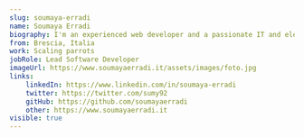 ```yaml
---
slug: soumaya-erradi
name: Soumaya Erradi
biography: I'm an experienced web developer and a passionate IT and electronics instructor. I'm specialized in frontend applications and currently I'm a lead software developer in a blockchain app development team. I spend most of my time exploring what's new in the tech world and helping other developers improve their skills.
from: Brescia, Italia
work: Scaling parrots
jobRole: Lead Software Developer
imageUrl: https://www.soumayaerradi.it/assets/images/foto.jpg
links:
    linkedIn: https://www.linkedin.com/in/soumaya-erradi
    twitter: https://twitter.com/sumy92
    gitHub: https://github.com/soumayaerradi
    other: https://www.soumayaerradi.it
visible: true
---
```

